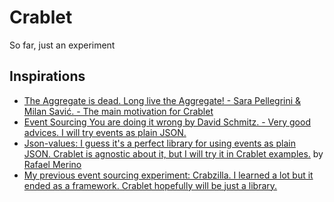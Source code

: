 # Crablet

So far, just an experiment

## Inspirations

* [The Aggregate is dead. Long live the Aggregate! - Sara Pellegrini & Milan Savić. - The main motivation for Crablet](https://www.youtube.com/watch?v=MpalYQaKKd4)
* [Event Sourcing You are doing it wrong by David Schmitz. - Very good advices. I will try events as plain JSON.](https://www.youtube.com/watch?v=GzrZworHpIk)
* [Json-values: I guess it's a perfect library for using events as plain JSON. Crablet is agnostic about it, but I will try it in Crablet examples.](https://github.com/imrafaelmerino/json-values) by [Rafael Merino](https://github.com/imrafaelmerino)
* [My previous event sourcing experiment: Crabzilla. I learned a lot but it ended as a framework. Crablet hopefully will be just a library.](https://github.com/crabzilla/crabzilla)